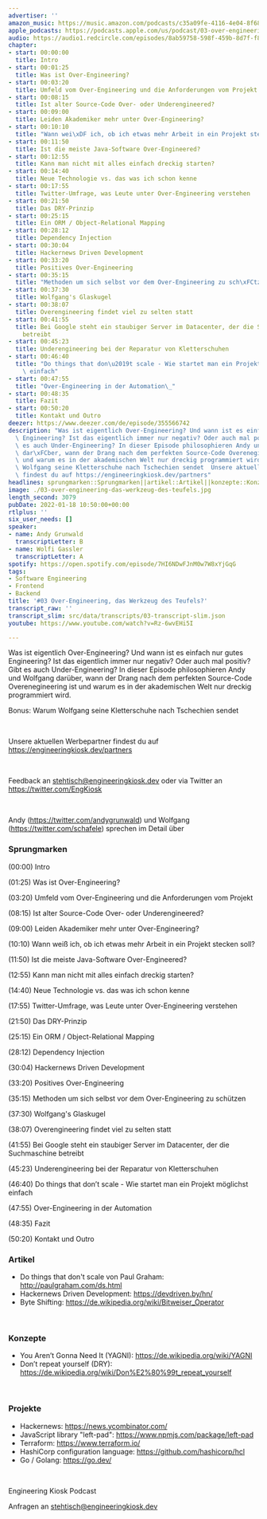 ```yaml
---
advertiser: ''
amazon_music: https://music.amazon.com/podcasts/c35a09fe-4116-4e04-8f68-77d61b112e46/episodes/3a1c7cb3-6259-4c47-a129-f93a96345d89/engineering-kiosk-03-over-engineering-das-werkzeug-des-teufels
apple_podcasts: https://podcasts.apple.com/us/podcast/03-over-engineering-das-werkzeug-des-teufels/id1603082924?i=1000548219975
audio: https://audio1.redcircle.com/episodes/8ab59758-598f-459b-8d7f-f832ced2b87f/stream.mp3
chapter:
- start: 00:00:00
  title: Intro
- start: 00:01:25
  title: Was ist Over-Engineering?
- start: 00:03:20
  title: Umfeld vom Over-Engineering und die Anforderungen vom Projekt
- start: 00:08:15
  title: Ist alter Source-Code Over- oder Underengineered?
- start: 00:09:00
  title: Leiden Akademiker mehr unter Over-Engineering?
- start: 00:10:10
  title: "Wann wei\xDF ich, ob ich etwas mehr Arbeit in ein Projekt stecken soll?"
- start: 00:11:50
  title: Ist die meiste Java-Software Over-Engineered?
- start: 00:12:55
  title: Kann man nicht mit alles einfach dreckig starten?
- start: 00:14:40
  title: Neue Technologie vs. das was ich schon kenne
- start: 00:17:55
  title: Twitter-Umfrage, was Leute unter Over-Engineering verstehen
- start: 00:21:50
  title: Das DRY-Prinzip
- start: 00:25:15
  title: Ein ORM / Object-Relational Mapping
- start: 00:28:12
  title: Dependency Injection
- start: 00:30:04
  title: Hackernews Driven Development
- start: 00:33:20
  title: Positives Over-Engineering
- start: 00:35:15
  title: "Methoden um sich selbst vor dem Over-Engineering zu sch\xFCtzen"
- start: 00:37:30
  title: Wolfgang's Glaskugel
- start: 00:38:07
  title: Overengineering findet viel zu selten statt
- start: 00:41:55
  title: Bei Google steht ein staubiger Server im Datacenter, der die Suchmaschine
    betreibt
- start: 00:45:23
  title: Underengineering bei der Reparatur von Kletterschuhen
- start: 00:46:40
  title: "Do things that don\u2019t scale - Wie startet man ein Projekt m\xF6glichst\
    \ einfach"
- start: 00:47:55
  title: "Over-Engineering in der Automation\_"
- start: 00:48:35
  title: Fazit
- start: 00:50:20
  title: Kontakt und Outro
deezer: https://www.deezer.com/de/episode/355566742
description: "Was ist eigentlich Over-Engineering? Und wann ist es einfach nur gutes\
  \ Engineering? Ist das eigentlich immer nur negativ? Oder auch mal positiv? Gibt\
  \ es auch Under-Engineering? In dieser Episode philosophieren Andy und Wolfgang\
  \ dar\xFCber, wann der Drang nach dem perfekten Source-Code Overenegineering ist\
  \ und warum es in der akademischen Welt nur dreckig programmiert wird. Bonus: Warum\
  \ Wolfgang seine Kletterschuhe nach Tschechien sendet  Unsere aktuellen Werbepartner\
  \ findest du auf https://engineeringkiosk.dev/partners"
headlines: sprungmarken::Sprungmarken||artikel::Artikel||konzepte::Konzepte||projekte::Projekte
image: ./03-over-engineering-das-werkzeug-des-teufels.jpg
length_second: 3079
pubDate: 2022-01-18 10:50:00+00:00
rtlplus: ''
six_user_needs: []
speaker:
- name: Andy Grunwald
  transcriptLetter: B
- name: Wolfi Gassler
  transcriptLetter: A
spotify: https://open.spotify.com/episode/7HI6NDwFJnM0w7W8xYjGqG
tags:
- Software Engineering
- Frontend
- Backend
title: '#03 Over-Engineering, das Werkzeug des Teufels?'
transcript_raw: ''
transcript_slim: src/data/transcripts/03-transcript-slim.json
youtube: https://www.youtube.com/watch?v=Rz-6wvEHi5I

---
```

<p>Was ist eigentlich Over-Engineering? Und wann ist es einfach nur gutes Engineering? Ist das eigentlich immer nur negativ? Oder auch mal positiv? Gibt es auch Under-Engineering? In dieser Episode philosophieren Andy und Wolfgang darüber, wann der Drang nach dem perfekten Source-Code Overenegineering ist und warum es in der akademischen Welt nur dreckig programmiert wird.</p><p>Bonus: Warum Wolfgang seine Kletterschuhe nach Tschechien sendet</p><p><br></p><p>Unsere aktuellen Werbepartner findest du auf <a href="https://engineeringkiosk.dev/partners">https://engineeringkiosk.dev/partners</a></p><p> </p><p>Feedback an <a href="mailto:stehtisch@engineeringkiosk.dev" rel="nofollow">stehtisch@engineeringkiosk.dev</a> oder via Twitter an <a href="https://twitter.com/EngKiosk" rel="nofollow">https://twitter.com/EngKiosk</a></p><p><br></p><p>Andy (<a href="https://twitter.com/andygrunwald" rel="nofollow">https://twitter.com/andygrunwald</a>) und Wolfgang (<a href="https://twitter.com/schafele" rel="nofollow">https://twitter.com/schafele</a>) sprechen im Detail über</p><h3 id="sprungmarken">Sprungmarken</h3><p>(00:00) Intro</p><p>(01:25) Was ist Over-Engineering?</p><p>(03:20) Umfeld vom Over-Engineering und die Anforderungen vom Projekt</p><p>(08:15) Ist alter Source-Code Over- oder Underengineered?</p><p>(09:00) Leiden Akademiker mehr unter Over-Engineering?</p><p>(10:10) Wann weiß ich, ob ich etwas mehr Arbeit in ein Projekt stecken soll?</p><p>(11:50) Ist die meiste Java-Software Over-Engineered?</p><p>(12:55) Kann man nicht mit alles einfach dreckig starten?</p><p>(14:40) Neue Technologie vs. das was ich schon kenne</p><p>(17:55) Twitter-Umfrage, was Leute unter Over-Engineering verstehen</p><p>(21:50) Das DRY-Prinzip</p><p>(25:15) Ein ORM / Object-Relational Mapping</p><p>(28:12) Dependency Injection</p><p>(30:04) Hackernews Driven Development</p><p>(33:20) Positives Over-Engineering</p><p>(35:15) Methoden um sich selbst vor dem Over-Engineering zu schützen</p><p>(37:30) Wolfgang&#39;s Glaskugel</p><p>(38:07) Overengineering findet viel zu selten statt</p><p>(41:55) Bei Google steht ein staubiger Server im Datacenter, der die Suchmaschine betreibt</p><p>(45:23) Underengineering bei der Reparatur von Kletterschuhen</p><p>(46:40) Do things that don’t scale - Wie startet man ein Projekt möglichst einfach</p><p>(47:55) Over-Engineering in der Automation </p><p>(48:35) Fazit</p><p>(50:20) Kontakt und Outro</p><h3 id="artikel">Artikel</h3><ul><li>Do things that don&#39;t scale von Paul Graham: <a href="http://paulgraham.com/ds.html" rel="nofollow">http://paulgraham.com/ds.html</a></li><li>Hackernews Driven Development: <a href="https://devdriven.by/hn/" rel="nofollow">https://devdriven.by/hn/</a></li><li>Byte Shifting: <a href="https://de.wikipedia.org/wiki/Bitweiser_Operator" rel="nofollow">https://de.wikipedia.org/wiki/Bitweiser_Operator</a></li></ul><p><br></p><h3 id="konzepte">Konzepte</h3><ul><li>You Aren’t Gonna Need It (YAGNI): <a href="https://de.wikipedia.org/wiki/YAGNI" rel="nofollow">https://de.wikipedia.org/wiki/YAGNI</a></li><li>Don’t repeat yourself (DRY): <a href="https://de.wikipedia.org/wiki/Don%E2%80%99t_repeat_yourself" rel="nofollow">https://de.wikipedia.org/wiki/Don%E2%80%99t_repeat_yourself</a></li></ul><p><br></p><h3 id="projekte">Projekte</h3><ul><li>Hackernews: <a href="https://news.ycombinator.com/" rel="nofollow">https://news.ycombinator.com/</a></li><li>JavaScript library &#34;left-pad&#34;: <a href="https://www.npmjs.com/package/left-pad" rel="nofollow">https://www.npmjs.com/package/left-pad</a></li><li>Terraform: <a href="https://www.terraform.io/" rel="nofollow">https://www.terraform.io/</a></li><li>HashiCorp configuration language: <a href="https://github.com/hashicorp/hcl" rel="nofollow">https://github.com/hashicorp/hcl</a></li><li>Go / Golang: <a href="https://go.dev/" rel="nofollow">https://go.dev/</a></li></ul><p><br></p><p>Engineering Kiosk Podcast</p><p>Anfragen an <a href="mailto:stehtisch@engineeringkiosk.dev" rel="nofollow">stehtisch@engineeringkiosk.dev</a></p>